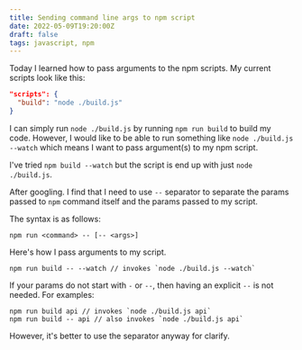 ```yaml
---
title: Sending command line args to npm script
date: 2022-05-09T19:20:00Z
draft: false
tags: javascript, npm
---
```


Today I learned how to pass arguments to the npm scripts. My current scripts look like this:

```json
"scripts": {
  "build": "node ./build.js"
}
```

I can simply run `node ./build.js` by running `npm run build` to build my code. However, I would like to be able to run something like `node ./build.js --watch` which means I want to pass argument(s) to my npm script.

I've tried `npm build --watch` but the script is end up with just `node ./build.js`. 

After googling. I find that I need to use `--` separator to separate the params passed to `npm` command itself and the params passed to my script.

The syntax is as follows:

```
npm run <command> -- [-- <args>]
```

Here's how I pass arguments to my script.

```
npm run build -- --watch // invokes `node ./build.js --watch`
```

If your params do not start with `-` or `--`, then having an explicit `--` is not needed. For examples:

```
npm run build api // invokes `node ./build.js api`
npm run build -- api // also invokes `node ./build.js api`
```

However, it's better to use the separator anyway for clarify.
